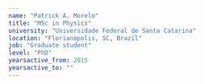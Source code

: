 ```yaml
---
name: "Patrick A. Morelo"
title: "MSc in Physics"
university: "Universidade Federal de Santa Catarina"
location: "Florianópolis, SC, Brazil"
job: "Graduate student"
level: "PhD"
yearsactive_from: 2015
yearsactive_to: ""
---
```

